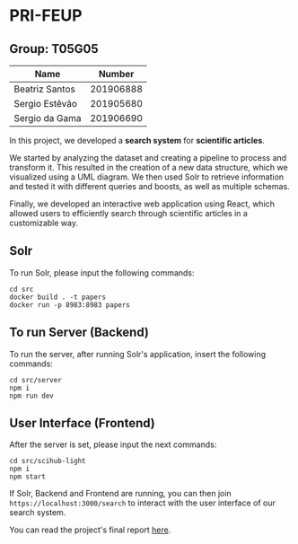 # PRI-FEUP
## Group: T05G05

| Name             | Number    |
| ---------------- | --------- |
| Beatriz Santos   | 201906888 |
| Sergio Estêvão   | 201905680 |
| Sergio da Gama   | 201906690 |


In this project, we developed a <b>search system</b> for <b>scientific articles</b>.

We started by analyzing the dataset and creating a pipeline to process and transform it. This resulted in the creation of a new data structure, which we visualized using a UML diagram. We then used Solr to retrieve information and tested it with different queries and boosts, as well as multiple schemas.

Finally, we developed an interactive web application using React, which allowed users to efficiently search through scientific articles in a customizable way.

## Solr
To run Solr, please input the following commands:
```
cd src
docker build . -t papers
docker run -p 8983:8983 papers
```

## To run Server (Backend)
To run the server, after running Solr's application, insert the following commands:
```
cd src/server
npm i
npm run dev
```

## User Interface (Frontend)
After the server is set, please input the next commands:
```
cd src/scihub-light
npm i
npm start
```

If Solr, Backend and Frontend are running, you can then join `https://localhost:3000/search` to interact with the user interface of our search system.

You can read the project's final report [here](docs/milestone3/report-55.pdf).

